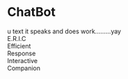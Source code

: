 
# ChatBot
u text it speaks and does work.........yay\
E.R.I.C\
Efficient\
Response\
Interactive\
Companion